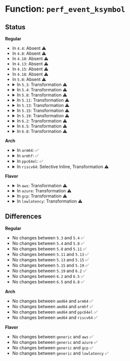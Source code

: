 # Function: <code>perf_event_ksymbol</code>

## Status
<b>Regular</b>
<ul>
<li>
In <code>4.4</code>: Absent ⚠️
</li>
<li>
In <code>4.8</code>: Absent ⚠️
</li>
<li>
In <code>4.10</code>: Absent ⚠️
</li>
<li>
In <code>4.13</code>: Absent ⚠️
</li>
<li>
In <code>4.15</code>: Absent ⚠️
</li>
<li>
In <code>4.18</code>: Absent ⚠️
</li>
<li>
In <code>5.0</code>: Absent ⚠️
</li>
<li>
<details>
<summary>In <code>5.3</code>: Transformation ⚠️</summary>

```c
void perf_event_ksymbol(u16 ksym_type, u64 addr, u32 len, bool unregister, const char *sym);
```

**Collision:** Unique Global

**Inline:** No

**Transformation:** True

**Instances:**

```
In kernel/events/core.c (0)
Location: kernel/events/core.c:7814
Inline: False
Direct callers:
  - kernel/events/core.c:perf_event_bpf_emit_ksymbols
  - kernel/events/core.c:perf_event_bpf_emit_ksymbols
```
**Symbols:**

```
ffffffff8120a15d-ffffffff8120a175: perf_event_ksymbol.cold (STB_LOCAL)
ffffffff81208fd0-ffffffff812091a6: perf_event_ksymbol (STB_GLOBAL)
```
</details>
</li>
<li>
<details>
<summary>In <code>5.4</code>: Transformation ⚠️</summary>

```c
void perf_event_ksymbol(u16 ksym_type, u64 addr, u32 len, bool unregister, const char *sym);
```

**Collision:** Unique Global

**Inline:** No

**Transformation:** True

**Instances:**

```
In kernel/events/core.c (0)
Location: kernel/events/core.c:7930
Inline: False
Direct callers:
  - kernel/events/core.c:perf_event_bpf_emit_ksymbols
  - kernel/events/core.c:perf_event_bpf_emit_ksymbols
```
**Symbols:**

```
ffffffff81217457-ffffffff8121746f: perf_event_ksymbol.cold (STB_LOCAL)
ffffffff81216340-ffffffff81216516: perf_event_ksymbol (STB_GLOBAL)
```
</details>
</li>
<li>
<details>
<summary>In <code>5.8</code>: Transformation ⚠️</summary>

```c
void perf_event_ksymbol(u16 ksym_type, u64 addr, u32 len, bool unregister, const char *sym);
```

**Collision:** Unique Global

**Inline:** No

**Transformation:** True

**Instances:**

```
In kernel/events/core.c (0)
Location: kernel/events/core.c:8481
Inline: False
Direct callers:
  - kernel/bpf/trampoline.c:bpf_trampoline_put
  - kernel/bpf/trampoline.c:bpf_trampoline_lookup
  - kernel/events/core.c:perf_event_bpf_event
  - kernel/events/core.c:perf_event_bpf_event
```
**Symbols:**

```
ffffffff81242e27-ffffffff81242e3f: perf_event_ksymbol.cold (STB_LOCAL)
ffffffff812421f0-ffffffff812423c4: perf_event_ksymbol (STB_GLOBAL)
```
</details>
</li>
<li>
<details>
<summary>In <code>5.11</code>: Transformation ⚠️</summary>

```c
void perf_event_ksymbol(u16 ksym_type, u64 addr, u32 len, bool unregister, const char *sym);
```

**Collision:** Unique Global

**Inline:** No

**Transformation:** True

**Instances:**

```
In kernel/events/core.c (0)
Location: kernel/events/core.c:8663
Inline: False
Direct callers:
  - kernel/kprobes.c:__get_insn_slot
  - kernel/trace/ftrace.c:ftrace_trampoline_free
  - kernel/bpf/trampoline.c:bpf_tramp_image_alloc
  - kernel/bpf/trampoline.c:__bpf_tramp_image_put_deferred
  - kernel/events/core.c:perf_event_bpf_event
  - kernel/events/core.c:perf_event_bpf_event
```
**Symbols:**

```
ffffffff81be678b-ffffffff81be67a3: perf_event_ksymbol.cold (STB_LOCAL)
ffffffff8124c940-ffffffff8124cb1d: perf_event_ksymbol (STB_GLOBAL)
```
</details>
</li>
<li>
<details>
<summary>In <code>5.13</code>: Transformation ⚠️</summary>

```c
void perf_event_ksymbol(u16 ksym_type, u64 addr, u32 len, bool unregister, const char *sym);
```

**Collision:** Unique Global

**Inline:** No

**Transformation:** True

**Instances:**

```
In kernel/events/core.c (0)
Location: kernel/events/core.c:8792
Inline: False
Direct callers:
  - kernel/kprobes.c:__get_insn_slot
  - kernel/trace/ftrace.c:ftrace_trampoline_free
  - kernel/bpf/trampoline.c:bpf_trampoline_update
  - kernel/bpf/trampoline.c:__bpf_tramp_image_put_deferred
  - kernel/events/core.c:perf_event_bpf_event
  - kernel/events/core.c:perf_event_bpf_event
```
**Symbols:**

```
ffffffff81bd848c-ffffffff81bd84a4: perf_event_ksymbol.cold (STB_LOCAL)
ffffffff81250f90-ffffffff81251172: perf_event_ksymbol (STB_GLOBAL)
```
</details>
</li>
<li>
<details>
<summary>In <code>5.15</code>: Transformation ⚠️</summary>

```c
void perf_event_ksymbol(u16 ksym_type, u64 addr, u32 len, bool unregister, const char *sym);
```

**Collision:** Unique Global

**Inline:** No

**Transformation:** True

**Instances:**

```
In kernel/events/core.c (0)
Location: kernel/events/core.c:8911
Inline: False
Direct callers:
  - kernel/kprobes.c:__get_insn_slot
  - kernel/trace/ftrace.c:ftrace_trampoline_free
  - kernel/bpf/trampoline.c:bpf_trampoline_update
  - kernel/bpf/trampoline.c:__bpf_tramp_image_put_deferred
  - kernel/events/core.c:perf_event_bpf_event
  - kernel/events/core.c:perf_event_bpf_event
```
**Symbols:**

```
ffffffff81cb9976-ffffffff81cb99a2: perf_event_ksymbol.cold (STB_LOCAL)
ffffffff8128bd50-ffffffff8128bf72: perf_event_ksymbol (STB_GLOBAL)
```
</details>
</li>
<li>
<details>
<summary>In <code>5.19</code>: Transformation ⚠️</summary>

```c
void perf_event_ksymbol(u16 ksym_type, u64 addr, u32 len, bool unregister, const char *sym);
```

**Collision:** Unique Global

**Inline:** No

**Transformation:** True

**Instances:**

```
In kernel/events/core.c (0)
Location: kernel/events/core.c:8816
Inline: False
Direct callers:
  - kernel/kprobes.c:__get_insn_slot
  - kernel/trace/ftrace.c:ftrace_trampoline_free
  - kernel/bpf/trampoline.c:bpf_trampoline_update
  - kernel/events/core.c:perf_event_bpf_event
  - kernel/events/core.c:perf_event_bpf_event
```
**Symbols:**

```
ffffffff81e6af4e-ffffffff81e6af7a: perf_event_ksymbol.cold (STB_LOCAL)
ffffffff812e0680-ffffffff812e08f5: perf_event_ksymbol (STB_GLOBAL)
```
</details>
</li>
<li>
<details>
<summary>In <code>6.2</code>: Transformation ⚠️</summary>

```c
void perf_event_ksymbol(u16 ksym_type, u64 addr, u32 len, bool unregister, const char *sym);
```

**Collision:** Unique Global

**Inline:** No

**Transformation:** True

**Instances:**

```
In kernel/events/core.c (0)
Location: kernel/events/core.c:9093
Inline: False
Direct callers:
  - kernel/kprobes.c:__get_insn_slot
  - kernel/trace/ftrace.c:ftrace_trampoline_free
  - kernel/bpf/trampoline.c:bpf_trampoline_update
  - kernel/events/core.c:perf_event_bpf_event
  - kernel/events/core.c:perf_event_bpf_event
```
**Symbols:**

```
ffffffff82061e38-ffffffff82061e4c: perf_event_ksymbol.cold (STB_LOCAL)
ffffffff81348ad0-ffffffff81348d60: perf_event_ksymbol (STB_GLOBAL)
```
</details>
</li>
<li>
<details>
<summary>In <code>6.5</code>: Transformation ⚠️</summary>

```c
void perf_event_ksymbol(u16 ksym_type, u64 addr, u32 len, bool unregister, const char *sym);
```

**Collision:** Unique Global

**Inline:** No

**Transformation:** True

**Instances:**

```
In kernel/events/core.c (0)
Location: kernel/events/core.c:9121
Inline: False
Direct callers:
  - kernel/kprobes.c:__get_insn_slot
  - kernel/trace/ftrace.c:ftrace_trampoline_free
  - kernel/bpf/trampoline.c:bpf_trampoline_update
  - kernel/bpf/trampoline.c:bpf_trampoline_update
  - kernel/bpf/trampoline.c:__bpf_tramp_image_put_deferred
  - kernel/events/core.c:perf_event_bpf_event
  - kernel/events/core.c:perf_event_bpf_event
```
**Symbols:**

```
ffffffff820e15d2-ffffffff820e15e6: perf_event_ksymbol.cold (STB_LOCAL)
ffffffff81379c00-ffffffff81379e97: perf_event_ksymbol (STB_GLOBAL)
```
</details>
</li>
<li>
<details>
<summary>In <code>6.8</code>: Transformation ⚠️</summary>

```c
void perf_event_ksymbol(u16 ksym_type, u64 addr, u32 len, bool unregister, const char *sym);
```

**Collision:** Unique Global

**Inline:** No

**Transformation:** True

**Instances:**

```
In kernel/events/core.c (0)
Location: kernel/events/core.c:9191
Inline: False
Direct callers:
  - kernel/kprobes.c:__get_insn_slot
  - kernel/trace/ftrace.c:ftrace_trampoline_free
  - kernel/bpf/trampoline.c:bpf_trampoline_update
  - kernel/events/core.c:perf_event_bpf_event
  - kernel/events/core.c:perf_event_bpf_event
```
**Symbols:**

```
ffffffff821be035-ffffffff821be049: perf_event_ksymbol.cold (STB_LOCAL)
ffffffff813a2f10-ffffffff813a3158: perf_event_ksymbol (STB_GLOBAL)
```
</details>
</li>
</ul>
<b>Arch</b>
<ul>
<li>
<details>
<summary>In <code>arm64</code>: ✅</summary>

```c
void perf_event_ksymbol(u16 ksym_type, u64 addr, u32 len, bool unregister, const char *sym);
```

**Collision:** Unique Global

**Inline:** No

**Transformation:** False

**Instances:**

```
In kernel/events/core.c (ffff8000102a03e0)
Location: kernel/events/core.c:7930
Inline: False
Direct callers:
  - kernel/events/core.c:perf_event_bpf_emit_ksymbols
  - kernel/events/core.c:perf_event_bpf_emit_ksymbols
```
**Symbols:**

```
ffff8000102a03e0-ffff8000102a0560: perf_event_ksymbol (STB_GLOBAL)
```
</details>
</li>
<li>
<details>
<summary>In <code>armhf</code>: ✅</summary>

```c
void perf_event_ksymbol(u16 ksym_type, u64 addr, u32 len, bool unregister, const char *sym);
```

**Collision:** Unique Global

**Inline:** No

**Transformation:** False

**Instances:**

```
In kernel/events/core.c (c04d02f8)
Location: kernel/events/core.c:7930
Inline: False
Direct callers:
  - kernel/events/core.c:perf_event_bpf_emit_ksymbols
  - kernel/events/core.c:perf_event_bpf_emit_ksymbols
```
**Symbols:**

```
c04d02f8-c04d048c: perf_event_ksymbol (STB_GLOBAL)
```
</details>
</li>
<li>
<details>
<summary>In <code>ppc64el</code>: ✅</summary>

```c
void perf_event_ksymbol(u16 ksym_type, u64 addr, u32 len, bool unregister, const char *sym);
```

**Collision:** Unique Global

**Inline:** No

**Transformation:** False

**Instances:**

```
In kernel/events/core.c (c000000000351bf0)
Location: kernel/events/core.c:7930
Inline: False
Direct callers:
  - kernel/events/core.c:perf_event_bpf_emit_ksymbols
  - kernel/events/core.c:perf_event_bpf_emit_ksymbols
```
**Symbols:**

```
c000000000351bf0-c000000000351e58: perf_event_ksymbol (STB_GLOBAL)
```
</details>
</li>
<li>
<details>
<summary>In <code>riscv64</code>: Selective Inline, Transformation ⚠️</summary>

```c
void perf_event_ksymbol(u16 ksym_type, u64 addr, u32 len, bool unregister, const char *sym);
```

**Collision:** Unique Global

**Inline:** Selective

**Transformation:** True

**Instances:**

```
In kernel/events/core.c (ffffffe0001c61ee)
Location: kernel/events/core.c:7930
Inline: True
Direct callers:
  - kernel/events/core.c:perf_event_bpf_emit_ksymbols
  - kernel/events/core.c:perf_event_bpf_emit_ksymbols
```
**Symbols:**

```
ffffffe0001c61ee-ffffffe0001c6230: perf_event_ksymbol.part.0 (STB_LOCAL)
ffffffe0001cf9da-ffffffe0001cfaae: perf_event_ksymbol (STB_GLOBAL)
```
</details>
</li>
</ul>
<b>Flavor</b>
<ul>
<li>
<details>
<summary>In <code>aws</code>: Transformation ⚠️</summary>

```c
void perf_event_ksymbol(u16 ksym_type, u64 addr, u32 len, bool unregister, const char *sym);
```

**Collision:** Unique Global

**Inline:** No

**Transformation:** True

**Instances:**

```
In kernel/events/core.c (0)
Location: kernel/events/core.c:7930
Inline: False
Direct callers:
  - kernel/events/core.c:perf_event_bpf_emit_ksymbols
  - kernel/events/core.c:perf_event_bpf_emit_ksymbols
```
**Symbols:**

```
ffffffff8120faa7-ffffffff8120fabf: perf_event_ksymbol.cold (STB_LOCAL)
ffffffff8120e990-ffffffff8120eb66: perf_event_ksymbol (STB_GLOBAL)
```
</details>
</li>
<li>
<details>
<summary>In <code>azure</code>: Transformation ⚠️</summary>

```c
void perf_event_ksymbol(u16 ksym_type, u64 addr, u32 len, bool unregister, const char *sym);
```

**Collision:** Unique Global

**Inline:** No

**Transformation:** True

**Instances:**

```
In kernel/events/core.c (0)
Location: kernel/events/core.c:7930
Inline: False
Direct callers:
  - kernel/events/core.c:perf_event_bpf_emit_ksymbols
  - kernel/events/core.c:perf_event_bpf_emit_ksymbols
```
**Symbols:**

```
ffffffff81202837-ffffffff8120284f: perf_event_ksymbol.cold (STB_LOCAL)
ffffffff81201740-ffffffff81201916: perf_event_ksymbol (STB_GLOBAL)
```
</details>
</li>
<li>
<details>
<summary>In <code>gcp</code>: Transformation ⚠️</summary>

```c
void perf_event_ksymbol(u16 ksym_type, u64 addr, u32 len, bool unregister, const char *sym);
```

**Collision:** Unique Global

**Inline:** No

**Transformation:** True

**Instances:**

```
In kernel/events/core.c (0)
Location: kernel/events/core.c:7930
Inline: False
Direct callers:
  - kernel/events/core.c:perf_event_bpf_emit_ksymbols
  - kernel/events/core.c:perf_event_bpf_emit_ksymbols
```
**Symbols:**

```
ffffffff8120d847-ffffffff8120d85f: perf_event_ksymbol.cold (STB_LOCAL)
ffffffff8120c730-ffffffff8120c906: perf_event_ksymbol (STB_GLOBAL)
```
</details>
</li>
<li>
<details>
<summary>In <code>lowlatency</code>: Transformation ⚠️</summary>

```c
void perf_event_ksymbol(u16 ksym_type, u64 addr, u32 len, bool unregister, const char *sym);
```

**Collision:** Unique Global

**Inline:** No

**Transformation:** True

**Instances:**

```
In kernel/events/core.c (0)
Location: kernel/events/core.c:7930
Inline: False
Direct callers:
  - kernel/events/core.c:perf_event_bpf_emit_ksymbols
  - kernel/events/core.c:perf_event_bpf_emit_ksymbols
```
**Symbols:**

```
ffffffff8121c6e7-ffffffff8121c6ff: perf_event_ksymbol.cold (STB_LOCAL)
ffffffff8121b5b0-ffffffff8121b786: perf_event_ksymbol (STB_GLOBAL)
```
</details>
</li>
</ul>

## Differences
<b>Regular</b>
<ul>
<li>
No changes between <code>5.3</code> and <code>5.4</code> ✅
</li>
<li>
No changes between <code>5.4</code> and <code>5.8</code> ✅
</li>
<li>
No changes between <code>5.8</code> and <code>5.11</code> ✅
</li>
<li>
No changes between <code>5.11</code> and <code>5.13</code> ✅
</li>
<li>
No changes between <code>5.13</code> and <code>5.15</code> ✅
</li>
<li>
No changes between <code>5.15</code> and <code>5.19</code> ✅
</li>
<li>
No changes between <code>5.19</code> and <code>6.2</code> ✅
</li>
<li>
No changes between <code>6.2</code> and <code>6.5</code> ✅
</li>
<li>
No changes between <code>6.5</code> and <code>6.8</code> ✅
</li>
</ul>
<b>Arch</b>
<ul>
<li>
No changes between <code>amd64</code> and <code>arm64</code> ✅
</li>
<li>
No changes between <code>amd64</code> and <code>armhf</code> ✅
</li>
<li>
No changes between <code>amd64</code> and <code>ppc64el</code> ✅
</li>
<li>
No changes between <code>amd64</code> and <code>riscv64</code> ✅
</li>
</ul>
<b>Flavor</b>
<ul>
<li>
No changes between <code>generic</code> and <code>aws</code> ✅
</li>
<li>
No changes between <code>generic</code> and <code>azure</code> ✅
</li>
<li>
No changes between <code>generic</code> and <code>gcp</code> ✅
</li>
<li>
No changes between <code>generic</code> and <code>lowlatency</code> ✅
</li>
</ul>

